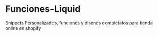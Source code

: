 # Funciones-Liquid
Snippets Personalizados, funciones y disenos completafos para tienda online en shopify
